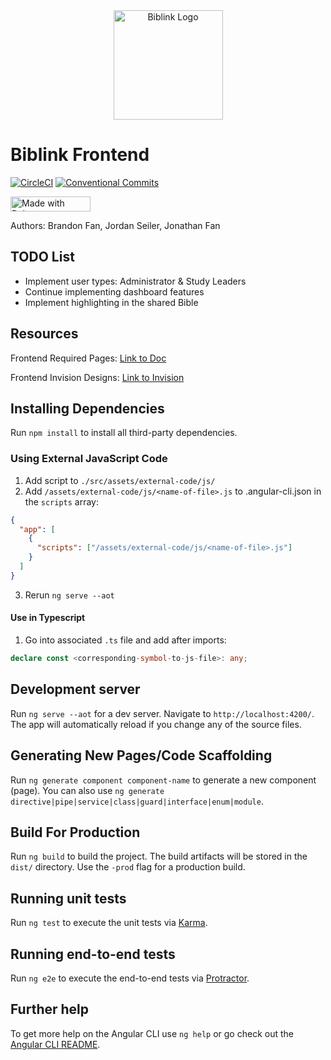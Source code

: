 <div style="display: block; text-align:center" align="center"><img width="175px" alt="Biblink Logo" src="https://s22.postimg.cc/7nypqo7wh/color-logo.png" /></div>

# Biblink Frontend

[![CircleCI](https://circleci.com/gh/Biblink/biblink-frontend/tree/master.svg?style=svg)](https://circleci.com/gh/Biblink/biblink-frontend/tree/master) [![Conventional Commits](https://img.shields.io/badge/Conventional%20Commits-1.0.0-yellow.svg)](https://conventionalcommits.org)

<a href="https://bulma.io">
<img src="https://bulma.io/images/made-with-bulma.png" alt="Made with Bulma" width="128" height="24">
</a>

Authors: Brandon Fan, Jordan Seiler, Jonathan Fan

## TODO List

- Implement user types: Administrator & Study Leaders
- Continue implementing dashboard features
- Implement highlighting in the shared Bible

## Resources

Frontend Required Pages: [Link to Doc](https://docs.google.com/document/d/1a2zS7lndvH5peYs3xkRrfCH8tZHCuALKemt4sho5DVA/edit?usp=sharing)

Frontend Invision Designs: [Link to Invision](https://invis.io/EMF7SUFZ8)

## Installing Dependencies

Run `npm install` to install all third-party dependencies.

### Using External JavaScript Code

1.  Add script to `./src/assets/external-code/js/`
2.  Add `/assets/external-code/js/<name-of-file>.js` to .angular-cli.json in the `scripts` array:

```json
{
  "app": [
    {
      "scripts": ["/assets/external-code/js/<name-of-file>.js"]
    }
  ]
}
```

3.  Rerun `ng serve --aot`

#### Use in Typescript

1.  Go into associated `.ts` file and add after imports:

```typescript
declare const <corresponding-symbol-to-js-file>: any;
```

## Development server

Run `ng serve --aot` for a dev server. Navigate to `http://localhost:4200/`. The app will automatically reload if you change any of the source files.

## Generating New Pages/Code Scaffolding

Run `ng generate component component-name` to generate a new component (page). You can also use `ng generate directive|pipe|service|class|guard|interface|enum|module`.

## Build For Production

Run `ng build` to build the project. The build artifacts will be stored in the `dist/` directory. Use the `-prod` flag for a production build.

## Running unit tests

Run `ng test` to execute the unit tests via [Karma](https://karma-runner.github.io).

## Running end-to-end tests

Run `ng e2e` to execute the end-to-end tests via [Protractor](http://www.protractortest.org/).

## Further help

To get more help on the Angular CLI use `ng help` or go check out the [Angular CLI README](https://github.com/angular/angular-cli/blob/master/README.md).
